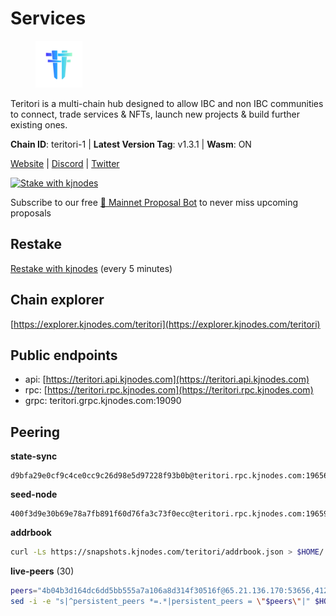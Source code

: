 # Services

<figure><img src="https://raw.githubusercontent.com/kj89/cosmos-images/main/logos/teritori.png" alt=""><figcaption></figcaption></figure>

Teritori is a multi-chain hub designed to allow IBC and non IBC communities  to connect, trade services & NFTs, launch new projects & build further existing ones.

**Chain ID**: teritori-1 | **Latest Version Tag**: v1.3.1 | **Wasm**: ON

[Website](https://teritori.com) | [Discord](https://discord.gg/teritori) | [Twitter](https://twitter.com/TeritoriNetwork)

[![Stake with kjnodes](https://i.ibb.co/cr44Q8j/button-stake-with-kjnodes.png)](https://restake.app/teritori/torivaloper184ln03hkpt75uhrrr26f66kvcqvf4yn4nc2xjm)

Subscribe to our free [🤖 Mainnet Proposal Bot](https://t.me/kjnodes_proposal_bot) to never miss upcoming proposals

## Restake

[Restake with kjnodes](https://restake.app/teritori/torivaloper184ln03hkpt75uhrrr26f66kvcqvf4yn4nc2xjm) (every 5 minutes)
## Chain explorer
[https://explorer.kjnodes.com/teritori](https://explorer.kjnodes.com/teritori)

## Public endpoints

* api: [https://teritori.api.kjnodes.com](https://teritori.api.kjnodes.com)
* rpc: [https://teritori.rpc.kjnodes.com](https://teritori.rpc.kjnodes.com)
* grpc: teritori.grpc.kjnodes.com:19090

## Peering

**state-sync**

```text
d9bfa29e0cf9c4ce0cc9c26d98e5d97228f93b0b@teritori.rpc.kjnodes.com:19656
```

**seed-node**

```text
400f3d9e30b69e78a7fb891f60d76fa3c73f0ecc@teritori.rpc.kjnodes.com:19659
```

**addrbook**
```bash
curl -Ls https://snapshots.kjnodes.com/teritori/addrbook.json > $HOME/.teritorid/config/addrbook.json
```

**live-peers** (30)
```bash
peers="4b04b3d164dc6dd5bb555a7a106a8d314f30516f@65.21.136.170:53656,412afea7f33f6f91c85f8d149eff81acb6624bb3@195.201.63.87:42656,ebc272824924ea1a27ea3183dd0b9ba713494f83@95.214.52.139:27166,d9bfa29e0cf9c4ce0cc9c26d98e5d97228f93b0b@65.109.88.38:19656,e1b058e5cfa2b836ddaa496b10911da62dcf182e@138.201.8.248:26656,409c8a2b94d3835419127521347355ae47f07dd3@5.181.190.157:27656,e726816f42831689eab9378d5d577f1d06d25716@176.9.188.21:26656,2b4f46e601fb4ede2a0c98976337e3afdaa50dac@65.108.238.102:15956,ce3baba928ae06cd3ff0af20aec888a82ddffef7@54.37.129.171:26656,3bd3a20d7c8a26a20927289a7a6bffecf71de53e@51.81.155.97:10856,15e7d5ef19a373da5ca7aebbe3b57203f21e0a07@198.244.179.127:26656,b336b83d9bab0b8cf96a3833efcbc196fab63fdd@212.95.51.215:36656,63c28f10976800fd783930067d3d3a4eef358b28@173.215.85.171:20070,41caa4106f68977e3a5123e56f57934a2d34a1c1@185.16.38.210:27166,c670830fdf60374f008fa4a4eb851deddcdaef5b@65.109.88.107:46656,0b27217386756577e1eadf00c4169dc8f041e522@51.210.7.219:26656,11f78b7959eb7454ed6ec2bd77a3f45491463fc8@162.19.89.8:10756,6fd88e2143e6d4ba02a7f745565120df18e84699@109.236.80.46:26656,6085c32b26fb1baa4b16b426f5d56f2fff81cfc7@135.181.165.246:26656,8e1e342208f400bb10677617d4f08b31a3b48877@138.201.61.159:26656,e3374c3d25a36f06662fa150043e5e6529d11570@88.198.32.17:31656,526d8c7c44f59be9a39d7463c576b68c0db23174@65.108.234.23:15956,17308ce7e097819743a01c0d30fedaa27e9f16a4@141.95.65.73:15956,bdc0136f16ef53e5df84957549c876693345bbd6@51.159.2.19:24493,571084dbc97e895d11f748fccdcd1a098d8f169a@15.235.115.156:10002,c124ce0b508e8b9ed1c5b6957f362225659b5343@169.155.168.57:26656,623720576706fab7cf29e6a37aed39b9852d68f0@65.109.69.154:36656,4991cc04c48f96dec265464d5cf276e16f6b302c@31.156.88.34:26656,28ffbde471fa1c1bb848ab3c8ea4ecbf5833529a@81.196.253.241:17656,46b7ae20e3cc4264076a91c3601f3894a021a80d@65.108.6.45:36656"
sed -i -e "s|^persistent_peers *=.*|persistent_peers = \"$peers\"|" $HOME/.teritorid/config/config.toml
```
